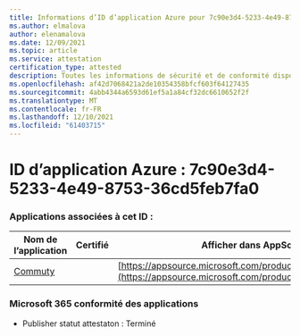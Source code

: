 ```yaml
---
title: Informations d’ID d’application Azure pour 7c90e3d4-5233-4e49-8753-36cd5feb7fa0
ms.author: elmalova
author: elenamalova
ms.date: 12/09/2021
ms.topic: article
ms.service: attestation
certification_type: attested
description: Toutes les informations de sécurité et de conformité disponibles pour 7c90e3d4-5233-4e49-8753-36cd5feb7fa0.
ms.openlocfilehash: af42d7068421a2de10354358bfcf603f64127435
ms.sourcegitcommit: 4abb4344a6593d61ef5a1a84cf32dc6610652f2f
ms.translationtype: MT
ms.contentlocale: fr-FR
ms.lasthandoff: 12/10/2021
ms.locfileid: "61403715"
---
```

# <a name="azure-app-id-7c90e3d4-5233-4e49-8753-36cd5feb7fa0"></a>ID d’application Azure : 7c90e3d4-5233-4e49-8753-36cd5feb7fa0


### <a name="apps-associated-with-this-id"></a>Applications associées à cet ID :
| **Nom de l’application** | **Certifié** | **Afficher dans AppSource** |
|--------------|---------------|-----------------------|
| [Commuty](https://docs.microsoft.com/microsoft-365-app-certification/forward/WA200003325) |  | [https://appsource.microsoft.com/product/office/WA200003325](https://appsource.microsoft.com/product/office/WA200003325) |

### <a name="microsoft-365-app-compliance-status"></a>Microsoft 365 conformité des applications
- Publisher statut attestaton : Terminé
